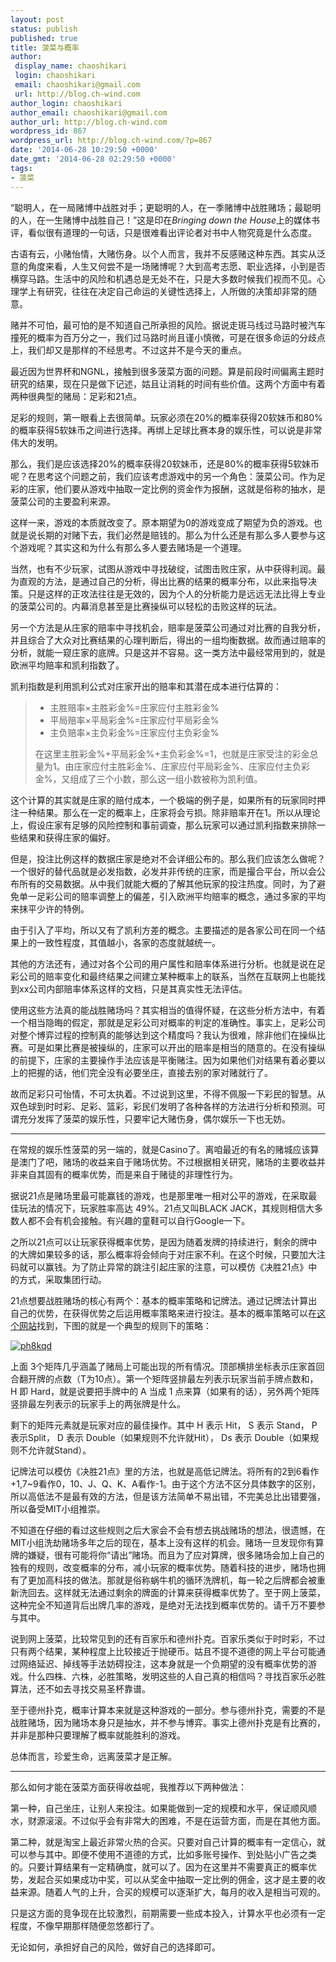 ```yaml
---
layout: post
status: publish
published: true
title: 菠菜与概率
author:
 display_name: chaoshikari
 login: chaoshikari
 email: chaoshikari@gmail.com
 url: http://blog.ch-wind.com
author_login: chaoshikari
author_email: chaoshikari@gmail.com
author_url: http://blog.ch-wind.com
wordpress_id: 867
wordpress_url: http://blog.ch-wind.com/?p=867
date: '2014-06-28 10:29:50 +0000'
date_gmt: '2014-06-28 02:29:50 +0000'
tags:
- 菠菜
---
```

“聪明人，在一局赌博中战胜对手；更聪明的人，在一季赌博中战胜赌场；最聪明的人，在一生赌博中战胜自己！”这是印在*Bringing down the House*上的媒体书评，看似很有道理的一句话，只是很难看出评论者对书中人物究竟是什么态度。


古语有云，小赌怡情，大赌伤身。以个人而言，我并不反感赌这种东西。其实从泛意的角度来看，人生又何尝不是一场赌博呢？大到高考志愿、职业选择，小到是否横穿马路。生活中的风险和机遇总是无处不在，只是大多数时候我们视而不见。心理学上有研究，往往在决定自己命运的关键性选择上，人所做的决策却非常的随意。


赌并不可怕，最可怕的是不知道自己所承担的风险。据说走斑马线过马路时被汽车撞死的概率为百万分之一，我们过马路时尚且谨小慎微，可是在很多命运的分歧点上，我们却又是那样的不经思考。不过这并不是今天的重点。


最近因为世界杯和NGNL，接触到很多菠菜方面的问题。算是前段时间偏离主题时研究的结果，现在只是做下记述，姑且让消耗的时间有些价值。这两个方面中有着两种很典型的赌局：足彩和21点。


足彩的规则，第一眼看上去很简单。玩家必须在20%的概率获得20软妹币和80%的概率获得5软妹币之间进行选择。再绑上足球比赛本身的娱乐性，可以说是非常伟大的发明。


那么，我们是应该选择20%的概率获得20软妹币，还是80%的概率获得5软妹币呢？在思考这个问题之前，我们应该考虑游戏中的另一个角色：菠菜公司。作为足彩的庄家，他们要从游戏中抽取一定比例的资金作为报酬，这就是俗称的抽水，是菠菜公司的主要盈利来源。


这样一来，游戏的本质就改变了。原本期望为0的游戏变成了期望为负的游戏。也就是说长期的对赌下去，我们必然是赔钱的。那么为什么还是有那么多人要参与这个游戏呢？其实这和为什么有那么多人要去赌场是一个道理。


当然，也有不少玩家，试图从游戏中寻找破绽，试图击败庄家，从中获得利润。最为直观的方法，是通过自己的分析，得出比赛的结果的概率分布，以此来指导决策。只是这样的正攻法往往是无效的，因为个人的分析能力是远远无法比得上专业的菠菜公司的。内幕消息甚至是比赛操纵可以轻松的击败这样的玩法。


另一个方法是从庄家的赔率中寻找机会，赔率是菠菜公司通过对比赛的自我分析，并且综合了大众对比赛结果的心理判断后，得出的一组均衡数据。故而通过赔率的分析，就能一窥庄家的底牌。只是这并不容易。这一类方法中最经常用到的，就是欧洲平均赔率和凯利指数了。


凯利指数是利用凯利公式对庄家开出的赔率和其潜在成本进行估算的：



> 
> + 主胜赔率×主胜彩金%=庄家应付主胜彩金%
> + 平局赔率×平局彩金%=庄家应付平局彩金%
> + 主负赔率×主负彩金%=庄家应付主负彩金%
> 
> 
> 在这里主胜彩金%+平局彩金%+主负彩金%=1，也就是庄家受注的彩金总量为1。由庄家应付主胜彩金%、庄家应付平局彩金%、庄家应付主负彩金%，又组成了三个小数，那么这一组小数被称为凯利值。
> 
> 


这个计算的其实就是庄家的赔付成本，一个极端的例子是，如果所有的玩家同时押注一种结果。那么在一定的概率上，庄家将会亏损。除非赔率开在1。所以从理论上，假设庄家有足够的风险控制和事前调查，那么玩家可以通过凯利指数来排除一些结果和获得庄家的偏好。


但是，投注比例这样的数据庄家是绝对不会详细公布的。那么我们应该怎么做呢？一个很好的替代品就是必发指数，必发并非传统的庄家，而是撮合平台，所以会公布所有的交易数据。从中我们就能大概的了解其他玩家的投注热度。同时，为了避免单一足彩公司的赔率调整上的偏差，引入欧洲平均赔率的概念，通过多家的平均来抹平少许的特例。


由于引入了平均，所以又有了凯利方差的概念。主要描述的是各家公司在同一个结果上的一致性程度，其值越小，各家的态度就越统一。


其他的方法还有，通过对各个公司的用户属性和赔率体系进行分析。也就是说在足彩公司的赔率变化和最终结果之间建立某种概率上的联系，当然在互联网上也能找到xx公司内部赔率体系这样的文档，只是其真实性无法评估。


使用这些方法真的能战胜赌场吗？其实相当的值得怀疑，在这些分析方法中，有着一个相当隐晦的假定，那就是足彩公司对概率的判定的准确性。事实上，足彩公司对整个博弈过程的控制真的能够达到这个精度吗？我认为很难，除非他们在操纵比赛。可是如果比赛是被操纵的，庄家可以开出的赔率是相当的随意的。在没有操纵的前提下，庄家的主要操作手法应该是平衡赌注。因为如果他们对结果有着必要以上的把握的话，他们完全没有必要坐庄，直接去别的家对赌就行了。


故而足彩只可怡情，不可太执着。不过说到这里，不得不佩服一下彩民的智慧。从双色球到时时彩、足彩、篮彩，彩民们发明了各种各样的方法进行分析和预测。可谓充分发挥了菠菜的娱乐性，只要牢记大赌伤身，偶尔娱乐一下也无妨。


---


在常规的娱乐性菠菜的另一端的，就是Casino了。离咱最近的有名的赌城应该算是澳门了吧，赌场的收益来自于赌场优势。不过根据相关研究，赌场的主要收益并非来自其固有的概率优势，而是来自于赌徒的非理性行为。


据说21点是赌场里最可能赢钱的游戏，也是那里唯一相对公平的游戏，在采取最佳玩法的情况下，玩家胜率高达 49%。21点又叫BLACK JACK，其规则相信大多数人都不会有机会接触。有兴趣的童鞋可以自行Google一下。


之所以21点可以让玩家获得概率优势，是因为随着发牌的持续进行，剩余的牌中的大牌如果较多的话，那么概率将会倾向于对庄家不利。在这个时候，只要加大注码就可以赢钱。为了防止异常的跳注引起庄家的注意，可以模仿《决胜21点》中的方式，采取集团行动。


21点想要战胜赌场的核心有两个：基本的概率策略和记牌法。通过记牌法计算出自己的优势，在获得优势之后运用概率策略来进行投注。基本的概率策略可以在[这个网站](http://wizardofodds.com/games/blackjack/strategy/calculator/)找到，下图的就是一个典型的规则下的策略：


[![ph8kqd](https://blog.ch-wind.com/wp-content/uploads/2014/06/ph8kqd_thumb.png "ph8kqd")](https://blog.ch-wind.com/wp-content/uploads/2014/06/ph8kqd.png)


上面 3个矩阵几乎涵盖了赌局上可能出现的所有情况。顶部横排坐标表示庄家首回合翻开牌的点数（T为10点）。第一个矩阵竖排最左列表示玩家当前手牌点数和， H 即 Hard，就是说要把手牌中的 A 当成 1 点来算（如果有的话），另外两个矩阵竖排最左列表示的玩家手上的两张牌是什么。


剩下的矩阵元素就是玩家对应的最佳操作。其中 H 表示 Hit， S 表示 Stand， P 表示Split， D 表示 Double（如果规则不允许就Hit）， Ds 表示 Double（如果规则不允许就Stand）。


记牌法可以模仿《决胜21点》里的方法，也就是高低记牌法。将所有的2到6看作+1,7~9看作0，10、J、Q、K、A看作-1。由于这个方法不区分具体数字的区别，所以高低法不是最有效的方法，但是该方法简单不易出错，不完美总比出错要强，所以备受MIT小组推崇。


不知道在仔细的看过这些规则之后大家会不会有想去挑战赌场的想法，很遗憾，在MIT小组洗劫赌场多年之后的现在，基本上没有这样的机会。赌场一旦发现你有算牌的嫌疑，很有可能将你“请出”赌场。而且为了应对算牌，很多赌场会加上自己的独有的规则，改变概率的分布，减小玩家的概率优势。随着科技的进步，赌场也拥有了更加高科技的做法。那就是俗称蜗牛机的循环洗牌机，每一轮之后牌都会被重新洗回去。这样就无法通过剩余的牌面的计算来获得概率优势了。至于网上菠菜，这种完全不知道背后出牌几率的游戏，是绝对无法找到概率优势的。请千万不要参与其中。


说到网上菠菜，比较常见到的还有百家乐和德州扑克。百家乐类似于时时彩，不过只有两个结果，某种程度上比较接近于抛硬币。姑且不提不道德的网上平台可能通过网络延迟、掉线等手法妨碍投注，这本身就是一个负期望的没有概率优势的游戏。什么四株、六株，必胜策略，发明这些的人自己真的相信吗？寻找百家乐必胜算法，还不如去寻找交易圣杯靠谱。


至于德州扑克，概率计算本来就是这种游戏的一部分。参与德州扑克，需要的不是战胜赌场，因为赌场本身只是抽水，并不参与博弈。事实上德州扑克是有比赛的，并非是那种只要理解了概率就能胜利的游戏。


总体而言，珍爱生命，远离菠菜才是正解。


---


那么如何才能在菠菜方面获得收益呢，我推荐以下两种做法：


第一种，自己坐庄，让别人来投注。如果能做到一定的规模和水平，保证顺风顺水，财源滚滚。不过似乎会有非常大的困难，不是在运营方面，而是在其他方面。


第二种，就是淘宝上最近非常火热的合买。只要对自己计算的概率有一定信心，就可以参与其中。即便不使用不道德的方式，比如多账号操作、到处贴小广告之类的。只要计算结果有一定精确度，就可以了。因为在这里并不需要真正的概率优势，发起合买如果成功中奖，可以从奖金中抽取一定比例的佣金，这才是主要的收益来源。随着人气的上升，合买的规模可以逐渐扩大，每月的收入是相当可观的。


只是这方面的竞争现在比较激烈，前期需要一些成本投入，计算水平也必须有一定程度，不像早期那样随便忽悠都行了。


无论如何，承担好自己的风险，做好自己的选择即可。


